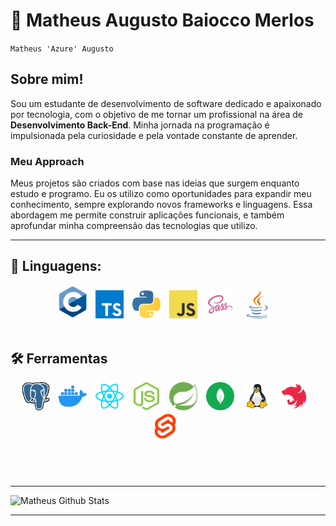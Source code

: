 # 🌃 Matheus Augusto Baiocco Merlos

`Matheus 'Azure' Augusto`

## Sobre mim!

Sou um estudante de desenvolvimento de software dedicado e apaixonado por tecnologia, com o objetivo de me tornar um profissional na área de **Desenvolvimento Back-End**. Minha jornada na programação é impulsionada pela curiosidade e pela vontade constante de aprender.

### Meu Approach

Meus projetos são criados com base nas ideias que surgem enquanto estudo e programo. Eu os utilizo como oportunidades para expandir meu conhecimento, sempre explorando novos frameworks e linguagens. Essa abordagem me permite construir aplicações funcionais, e também aprofundar minha compreensão das tecnologias que utilizo.

<hr/>

## 🌙 Linguagens:


<div align="center">
    <img alt="C" width="45px" style="padding-right:10px;" src="img/c-icon.svg">
    <img alt="TypeScript" width="45px" style="padding-right:10px;" src="img/typescript-icon.svg">
    <img alt="Python3" width="45px" style="padding-right:10px;" src="img/python-icon.svg">
    <img alt="JavaScript" width="45px" style="padding-right:10px;" src="img/javascript-icon.svg">
    <img alt="SASS" width="45px" style="padding-right:10px;" src="img/sass-icon.svg">
    <img alt="Java" width="45px" style="padding-right:10px;" src="img/java-icon.svg">
</div>

<br />

## 🛠️ Ferramentas

<div align="center">
    <img alt="PostgreSQL" width="45px" style="padding-right:10px;" src="img/postgresql-icon.svg">
    <img alt="Docker" width="45px" style="padding-right:10px;" src="img/docker-icon.svg">
    <img alt="React.js" width="45px" style="padding-right:10px;" src="img/react-icon.svg">
    <img alt="Node.js" width="45px" style="padding-right:10px;" src="img/nodejs-icon.svg">
    <img alt="Spring" width="45px" style="padding-right:10px;" src="img/spring-icon.svg">
    <img alt="MongoDb" width="45px" style="padding-right:10px;" src="img/mongodb-icon.svg">
    <img alt="Linux" width="45px" style="padding-right:10px;" src="img/linux-icon.svg">
    <img alt="NestJS" width="45px" style="padding-right:10px;" src="img/nestjs-icon.svg">
    <img alt="Svelte" width="45px" style="padding-right:10px;" src="img/svelte-icon.svg">
</div>

#
<br />

<hr/>

![Matheus Github Stats](https://github-readme-stats.vercel.app/api?username=matheus-merlos&show_icons=true&theme=radical)

<hr/>
